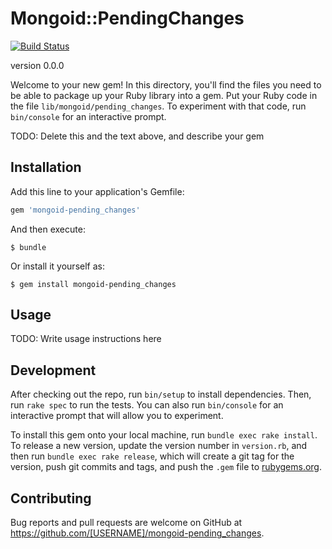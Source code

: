 # Mongoid::PendingChanges

[![Build Status](https://travis-ci.org/matheus208/mongoid-pending_changes.svg?branch=master)](https://travis-ci.org/matheus208/mongoid-pending_changes)

version 0.0.0

Welcome to your new gem! In this directory, you'll find the files you need to be able to package up your Ruby library into a gem. Put your Ruby code in the file `lib/mongoid/pending_changes`. To experiment with that code, run `bin/console` for an interactive prompt.

TODO: Delete this and the text above, and describe your gem

## Installation

Add this line to your application's Gemfile:

```ruby
gem 'mongoid-pending_changes'
```

And then execute:

    $ bundle

Or install it yourself as:

    $ gem install mongoid-pending_changes

## Usage

TODO: Write usage instructions here

## Development

After checking out the repo, run `bin/setup` to install dependencies. Then, run `rake spec` to run the tests. You can also run `bin/console` for an interactive prompt that will allow you to experiment.

To install this gem onto your local machine, run `bundle exec rake install`. To release a new version, update the version number in `version.rb`, and then run `bundle exec rake release`, which will create a git tag for the version, push git commits and tags, and push the `.gem` file to [rubygems.org](https://rubygems.org).

## Contributing

Bug reports and pull requests are welcome on GitHub at https://github.com/[USERNAME]/mongoid-pending_changes.

